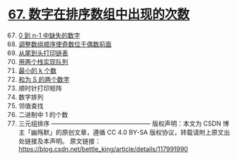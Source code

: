 # [67. 数字在排序数组中出现的次数](https://www.acwing.com/problem/content/description/63/)

67. [0 到 n-1 中缺失的数字](https://www.acwing.com/problem/content/64/)
68. [调整数组顺序使奇数位于偶数前面](https://www.acwing.com/problem/content/30/)
69. [从尾到头打印链表](https://www.acwing.com/problem/content/description/18/)
70. [用两个栈实现队列](https://www.acwing.com/problem/content/description/36/)
71. [最小的 k 个数](https://www.acwing.com/problem/content/49/)
72. [和为 S 的两个数字](https://www.acwing.com/problem/content/71/)
73. 顺时针打印矩阵
74. 数字排列
75. 邻值查找
76. 二进制中 1 的个数
77. 三元组排序
    ————————————————
    版权声明：本文为 CSDN 博主「幽殇默」的原创文章，遵循 CC 4.0 BY-SA 版权协议，转载请附上原文出处链接及本声明。
    原文链接：https://blog.csdn.net/bettle_king/article/details/117991990
